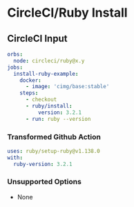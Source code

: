 # CircleCI/Ruby Install

## CircleCI Input

```yaml
orbs:
  node: circleci/ruby@x.y
jobs:
  install-ruby-example:
    docker:
      - image: 'cimg/base:stable'
    steps:
      - checkout
      - ruby/install:
          version: 3.2.1
      - run: ruby --version
```

### Transformed Github Action

```yaml
uses: ruby/setup-ruby@v1.138.0
with:
  ruby-version: 3.2.1
```

### Unsupported Options

- None
